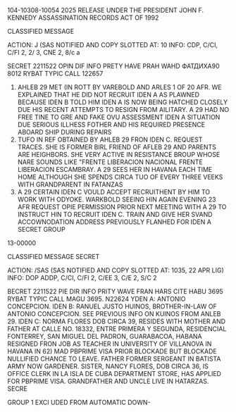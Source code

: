 104-10308-10054
2025 RELEASE UNDER THE PRESIDENT JOHN F. KENNEDY ASSASSINATION RECORDS ACT OF 1992

CLASSIFIED MESSAGE

ACTION: J (SAS NOTIFIED AND COPY SLOTTED AT: 10
INFO: CDP, C/CI, C/FI 2, 2/ 3, CNE 2, 8/с а

SECRET 2211522
OPIN DIF INFO PRETY HAVE PRAH WAHD ФАТДИХА90 8012
RYBAT TYPIC CALL
122657
1. AHLEB 29 MET (IN ROTT BY VAREBOLD AND ARLES 1 OF 20 AFR.
WE EXPLAINED THAT HE DID NOT RECRUIT IDEN A AS PLAWNED BECAUSE
IDEN B TOLD HIM IDEN A IS NOW BEING HATCHED CLOSELY DUE HIS RECENT
ATTEMPTS TO RESIGN FROM AILITARY. A 29 HAD NO FREE TINE TO GRE
AND FAKE OVU ASSESSMENT IDEN A SITUATION DUE SERIOUS ILLHESS FOTHER
AND HIS REQUIRED PRESENCE ABOARD SHIP DURING REPAIRS
2. TUFO IN REF OBTAINED BY AHLEB 29 FRON IDEN C. REQUEST
TRACES. SHE IS FORMER BIRL FRIEND OF AFLEB 29 AND PARENTS ARE
HEIGHBORS. SHE VERY ACTIVE IN RESISTANCE BROUP WHOSE NARE SOUNDS
LIKE "FRENTE LIBERACION NACIONAL FRENTE LIBERACION ESCAMBRAY.
A 29 SEES HER IN HAVANA EACH TIME HOME ALTHOUGH SHE SPENDS CIRCA
TUO OF EVERY THREE VEEKS WITH GRANDPARENT IN FATANZAS
3. A 29 CERTAIN IDEN C VOULD ACCEPT RECRUITHENT BY HIM TO
WORK WITH ODYOKE. WARKBOLD SEEING HIN AGAIN EVENING 23 AFR
REQUEST OPIE PERMISSION PRIOR NEXT MEETING WITH A 29 TO INSTRUCT
HIN TO RECRUIT IDEN C. TRAIN AND GIVE HER SVAND ACCOWNODATION
ADDRESS PREVIOUSLY FLANHED FOR IDEN A
SECRET
GROUP

13-00000

CLASSIFIED MESSAGE
SECRET

ACTION: /SAS (SAS NOTIFIED AND COPY SLOTTED AT: 1035, 22 APR LIG)
INFO: DOP ADDP, C/CI, C/FI 2, C/EE 3, C/E 2, S/C 2

BECRET 2211522
PIE DIR INFO PRITY WAVE FRAN HARS CITE HABU 3695
RYBAT TYPIC CALL
MAGU 3695.
N22624
YDEN A: ANTONIO CONCEPCION.
IDEN B: RANUEL JUSTO HUINOS, BROTHER-IN-LAW OF ANTONIO
CONCEPCION. SEE PREVIOUS INFO ON KUINOS FROM ANLEB 29.
IDEN C: NORMA FLORES DOB CIRCA 39, RESIDES WITH MOTHER AND
FATHER AT CALLE NO. 18332, ENTRE PRIMERA Y SEGUNDA, RESIDENCIAL
FONTERREY, SAN MIGUEL DEL PADRON, GUARABACOA, HABANA RESIGNED
FRON JOB AS TEACHER IN UNIVERSITY OF VILLANOVA IN HAVANA IN 62)
MAD PBPRIME VISA PRIOR BLOCKADE BUT BLOCKADE NULLIFIED CHANCE TO
LEAVE. FATHER FORMER SERGEANT IN BATISTA ARMY NOW GARDENER.
SISTER, NANCY FLORES, DOB CIRCA 36, IS OFFICE CLERK IN LA ISLA DE
CUBA DEPARTMENT STORE, HAS APPLIED FOR PBPRIME VISA. GRANDFATHER
AND UNCLE LIVE IN HATARZAS.
SECRE

GROUP 1
EXCI UDED FROM AUTOMATIC DOWN-
